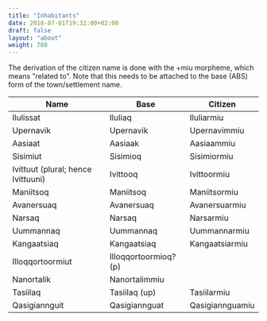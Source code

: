 ```yaml
---
title: "Inhabitants"
date: 2018-07-01T19:32:00+02:00
draft: false
layout: "about"
weight: 760
---
```

The derivation of the citizen name is done with the +miu morpheme, which means "related to". Note that this needs to be attached to the base (ABS) form of the town/settlement name.

| Name                               | Base              | Citizen             |
|------------------------------------|-------------------|---------------------|
| Ilulissat                          | Iluliaq           | Iluliarmiu          |
| Upernavik                          | Upernavik         | Upernavimmiu        |
| Aasiaat                            | Aasiaak           | Aasiaammiu          |
| Sisimiut                           | Sisimioq          | Sisimiormiu         |
| Ivittuut (plural; hence Ivittuuni) | Ivittooq          | Ivittoormiu         |
| Maniitsoq                          | Maniitsoq         | Maniitsormiu        |
| Avanersuaq                         | Avanersuaq        | Avanersuarmiu       |
| Narsaq                             | Narsaq            | Narsarmiu           |
| Uummannaq                          | Uummannaq         | Uummannarmiu         |
| Kangaatsiaq                        | Kangaatsiaq       | Kangaatsiarmiu      |
| Illoqqortoormiut                   | Illoqqortoormioq?(p)|                   |
| Nanortalik                         | Nanortalimmiu     |                     |
| Tasiilaq                           | Tasiilaq (up)     | Tasiilarmiu         |
| Qasigiannguit                      | Qasigiannguat     | Qasigiannguamiu     |
